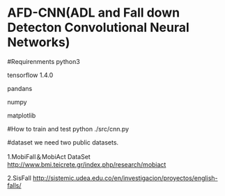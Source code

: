 # AFD-CNN(ADL and Fall down Detecton Convolutional Neural Networks)

#Requirenments
python3

tensorflow 1.4.0

pandans

numpy

matplotlib


#How to train and test
python ./src/cnn.py

#dataset
we need two public datasets.

1.MobiFall＆MobiAct DataSet
http://www.bmi.teicrete.gr/index.php/research/mobiact

2.SisFall http://sistemic.udea.edu.co/en/investigacion/proyectos/english-falls/

